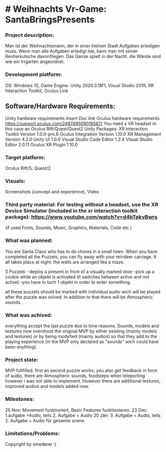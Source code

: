 # # Weihnachts Vr-Game: SantaBringsPresents

### Project description: 
Man ist der Weihnachtsmann, der in einer kleinen Stadt Aufgaben erledigen muss. Wenn man alle Aufgaben erledigt hat, kann man mit seiner Rentierkutsche davonfliegen. Das Ganze spielt in der Nacht.
die Wände sind wie ein Irrgarten angeordnet.

### Development platform: 
OS: Windows 10, Game Engine: Unity 2020.3.18f1, Visual Studio 2019, XR Interaction Toolkit, Oculus Link

## Software/Hardware Requirements: 
Unity hardware requirements *Insert Doc link*
Oculus hardware requirements https://support.oculus.com/248749509016567/
You need a VR headset in this case an Oculus Rift/Quest/Quest2
Unity Packages:
XR Interaction Toolkit Version 1.0.0-pre.8
Oculus Integration Version 1.10.0
XR Management Version 4.2.0
Unity UI 1.0.0
Visual Studio Code Editor 1.2.4
Visual Studio Editor 2.0.11
Oculus XR Plugin 1.10.0

### Target platform: 
Oculus Rift/S; Quest/2

### Visuals: 
Screenshots (concept and experience), Video

### Third party material: For testing without a headset, use the XR Device Simulator (included in the xr interaction toolkit package): https://www.youtube.com/watch?v=d4bTpkvBwrs
(if used Fonts, Sounds, Music, Graphics, Materials, Code etc.)

### What was planned:
You are Santa Claus who has to do chores in a small town. When you have completed all the Puzzels, you can fly away with your reindeer carriage. It all takes place at night.
the walls are arranged like a maze.

3 Puzzels:
-deploy a present in front of a visually marked door
-pick up a cookie while an objekt is activated (it switches between active and not active)
-you have to tuch 1 objekt in order to enter something.

all these puzzels should be marked with individual audio wich will be played after the puzzle was solved.
In addition to that there will be Atmospheric sounds.

### What was achived:
everything accept the last puzzle due to time reasons.
Sounds, models and textures now overshoot the original MVP by either existing (mainly models and textures) or by being modyfied (mainly audios) so that they add to the playing experience (in the MVP only declared as "sounds" wich could have been anything).

### Project state:
MVP fullfilled: first an second puzzle works, you also get feedback in form of audio, there are Atmospheric sounds, foodsteps when teleporting however i was not able to implement. However there are 
additional textures, improved audios and models added now.
### Milestones:
25 Nov: Movement funktioniert, Basic Features funktionieren.
23 Dec: 1.aufgabe +Audio, teils 2. Aufgabe + Audio
20 Jän: 3. Aufgabe + Audio, teils 2. Aufgabe + Audio für gesamte scene


### Limitations/Problems: 

Copyright by smederer :)
